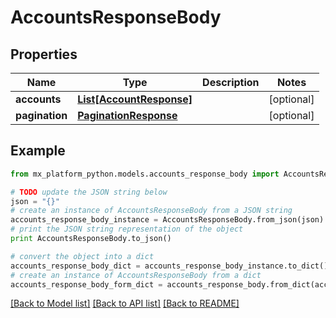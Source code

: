 # AccountsResponseBody


## Properties
Name | Type | Description | Notes
------------ | ------------- | ------------- | -------------
**accounts** | [**List[AccountResponse]**](AccountResponse.md) |  | [optional] 
**pagination** | [**PaginationResponse**](PaginationResponse.md) |  | [optional] 

## Example

```python
from mx_platform_python.models.accounts_response_body import AccountsResponseBody

# TODO update the JSON string below
json = "{}"
# create an instance of AccountsResponseBody from a JSON string
accounts_response_body_instance = AccountsResponseBody.from_json(json)
# print the JSON string representation of the object
print AccountsResponseBody.to_json()

# convert the object into a dict
accounts_response_body_dict = accounts_response_body_instance.to_dict()
# create an instance of AccountsResponseBody from a dict
accounts_response_body_form_dict = accounts_response_body.from_dict(accounts_response_body_dict)
```
[[Back to Model list]](../README.md#documentation-for-models) [[Back to API list]](../README.md#documentation-for-api-endpoints) [[Back to README]](../README.md)


